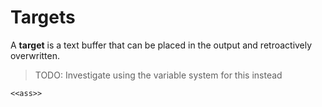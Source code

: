 # Targets

A **target** is a text buffer that can be placed in the output and retroactively overwritten.

> TODO: Investigate using the variable system for this instead

```rant
<<ass>>
```